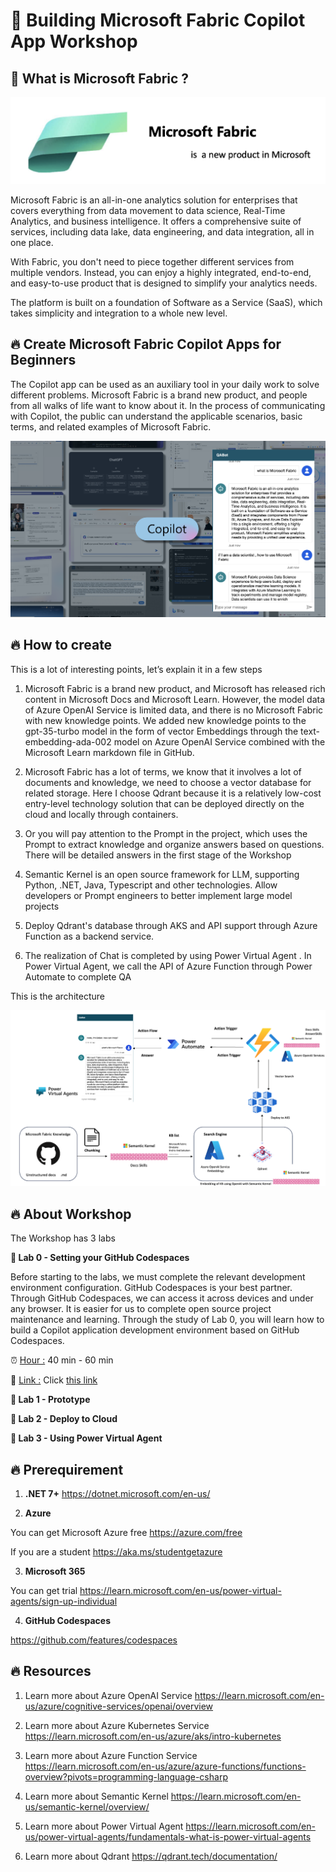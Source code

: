 # **🫵 Building Microsoft Fabric Copilot App Workshop**

## **📡 What is Microsoft Fabric ?**

![Microsoft Fabric](./imgs/intro/fabric.png)

Microsoft Fabric is an all-in-one analytics solution for enterprises that covers everything from data movement to data science, Real-Time Analytics, and business intelligence. It offers a comprehensive suite of services, including data lake, data engineering, and data integration, all in one place.

With Fabric, you don't need to piece together different services from multiple vendors. Instead, you can enjoy a highly integrated, end-to-end, and easy-to-use product that is designed to simplify your analytics needs.

The platform is built on a foundation of Software as a Service (SaaS), which takes simplicity and integration to a whole new level.


## **🔥 Create Microsoft Fabric Copilot Apps for Beginners**

The Copilot app can be used as an auxiliary tool in your daily work to solve different problems. Microsoft Fabric is a brand new product, and people from all walks of life want to know about it. In the process of communicating with Copilot, the public can understand the applicable scenarios, basic terms, and related examples of Microsoft Fabric.

![copilot](./imgs/intro/copilot.png)


## **🔥 How to create**

This is a lot of interesting points, let’s explain it in a few steps

1. Microsoft Fabric is a brand new product, and Microsoft has released rich content in Microsoft Docs and Microsoft Learn. However, the model data of Azure OpenAI Service is limited data, and there is no Microsoft Fabric with new knowledge points. We added new knowledge points to the gpt-35-turbo model in the form of vector Embeddings through the text-embedding-ada-002 model on Azure OpenAI Service combined with the Microsoft Learn markdown file in GitHub.

2. Microsoft Fabric has a lot of terms, we know that it involves a lot of documents and knowledge, we need to choose a vector database for related storage. Here I choose Qdrant because it is a relatively low-cost entry-level technology solution that can be deployed directly on the cloud and locally through containers.

3. Or you will pay attention to the Prompt in the project, which uses the Prompt to extract knowledge and organize answers based on questions. There will be detailed answers in the first stage of the Workshop

4. Semantic Kernel is an open source framework for LLM, supporting Python, .NET, Java, Typescript and other technologies. Allow developers or Prompt engineers to better implement large model projects

5. Deploy Qdrant's database through AKS and API support through Azure Function as a backend service.

6. The realization of Chat is completed by using Power Virtual Agent . In Power Virtual Agent, we call the API of Azure Function through Power Automate to complete QA

This is the architecture

![statck](./imgs/intro/stack.png)



## **🔥 About Workshop**


The Workshop has 3 labs


**🧪 Lab 0 - Setting your GitHub Codespaces** 

Before starting to the labs, we must complete the relevant development environment configuration. GitHub Codespaces is your best partner. Through GitHub Codespaces, we can access it across devices and under any browser. It is easier for us to complete open source project maintenance and learning. Through the study of Lab 0, you will learn how to build a Copilot application development environment based on GitHub Codespaces.

⏰ <u>Hour :</u> 40 min - 60 min

🔗 <u>Link :</u> Click [this link](./labs/lab0/README.md)


**🧪 Lab 1 - Prototype** 


**🧪 Lab 2 - Deploy to Cloud**


**🧪 Lab 3 - Using Power Virtual Agent**


## **🔥 Prerequirement**

1. **.NET 7+** https://dotnet.microsoft.com/en-us/
   
2. **Azure** 

You can get Microsoft Azure free https://azure.com/free 

If you are a student https://aka.ms/studentgetazure 

3. **Microsoft 365**

You can get trial https://learn.microsoft.com/en-us/power-virtual-agents/sign-up-individual

4. **GitHub Codespaces**

https://github.com/features/codespaces

## **🔥 Resources**

1. Learn more about Azure OpenAI Service https://learn.microsoft.com/en-us/azure/cognitive-services/openai/overview

2. Learn more about Azure Kubernetes Service https://learn.microsoft.com/en-us/azure/aks/intro-kubernetes

3. Learn more about Azure Function Service https://learn.microsoft.com/en-us/azure/azure-functions/functions-overview?pivots=programming-language-csharp


4. Learn more about Semantic Kernel https://learn.microsoft.com/en-us/semantic-kernel/overview/

5. Learn more about Power Virtual Agent https://learn.microsoft.com/en-us/power-virtual-agents/fundamentals-what-is-power-virtual-agents

6. Learn more about Qdrant https://qdrant.tech/documentation/













